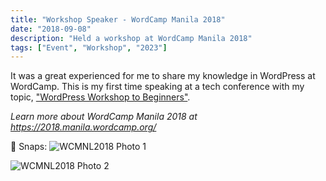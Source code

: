 ```yaml
---
title: "Workshop Speaker - WordCamp Manila 2018"
date: "2018-09-08"
description: "Held a workshop at WordCamp Manila 2018"
tags: ["Event", "Workshop", "2023"]
---
```


It was a great experienced for me to share my knowledge in WordPress at WordCamp. This is my first time speaking at a tech conference with my topic, ["WordPress Workshop to Beginners"](https://manila.wordcamp.org/2018/session/wordpress-workshop-for-beginners/). 

*Learn more about WordCamp Manila 2018 at https://2018.manila.wordcamp.org/*

📸 Snaps: 
![WCMNL2018 Photo 1](https://res.cloudinary.com/dytehra8d/image/upload/v1756538302/portfolio/wordcamp2018/wordcamp2018_sjhmbd.jpg)

![WCMNL2018 Photo 2](https://res.cloudinary.com/dytehra8d/image/upload/v1756538302/portfolio/wordcamp2018/worcamp2018__hybogo.jpg)